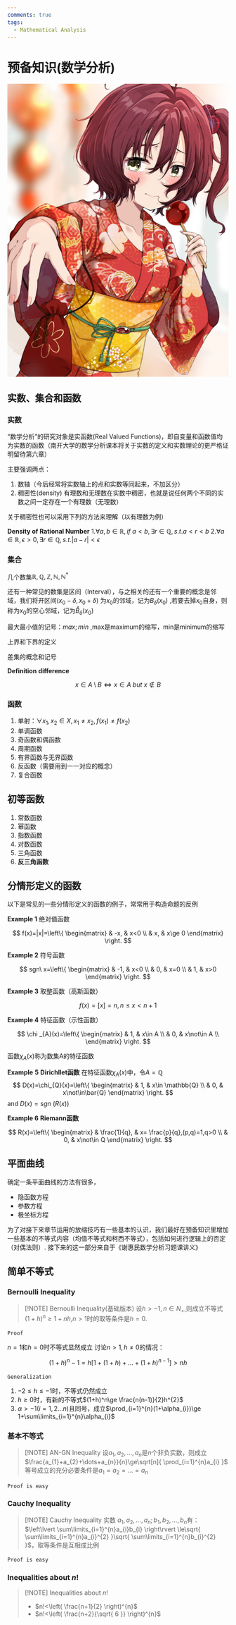 ```yaml
---
comments: true
tags:
  - Mathematical Analysis
---
```

# 预备知识(数学分析)

![小鞠浴衣](小鞠浴衣.jpg)

## 实数、集合和函数

### 实数

“数学分析”的研究对象是实函数(Real Valued Functions)，即自变量和函数值均为实数的函数（南开大学的数学分析课本将关于实数的定义和实数理论的更严格证明留待第六章）

主要强调两点：
1. 数轴（今后经常将实数轴上的点和实数等同起来，不加区分）
2. 稠密性(density) 有理数和无理数在实数中稠密，也就是说任何两个不同的实数之间一定存在一个有理数（无理数）

关于稠密性也可以采用下列的方法来理解（以有理数为例）

 **Density of Rational Number**
1.$\forall a,b \in \mathbb{R},if\ a<b,\exists r \in \mathbb{Q},s.t.a<r<b$
2.$\forall a\in \mathbb{R},\epsilon>0,\exists r\in \mathbb{Q},s.t.|a-r|<\epsilon$

### 集合

几个数集$\mathbb{R},\mathbb{Q},\mathbb{Z},\mathbb{N},\mathbb{N}^*$

还有一种常见的数集是区间（Interval），与之相关的还有一个重要的概念是邻域，我们将开区间$(x_{0}-\delta,x_{0}+\delta)$ 为$x_{0}$的邻域，记为$B_{\delta}(x_{0})$ ,若要去掉$x_{0}$自身，则称为$x_{0}$的空心邻域，记为$\mathring{B}_{\delta}(x_{0})$

最大最小值的记号：$max ; min$ ,max是maximum的缩写，min是minimum的缩写

上界和下界的定义

差集的概念和记号

**Definition** **difference**

$$
x\in A\setminus B \iff x\in A\ but\ x\notin B
$$

### 函数

1. 单射：$\forall x_{1},x_{2}\in X,x_{1}\neq x_{2},f(x_{1})\neq f(x_{2})$
2. 单调函数
3. 奇函数和偶函数
4. 周期函数
5. 有界函数与无界函数
6. 反函数（需要用到一一对应的概念）
7. 复合函数


## 初等函数

1. 常数函数
2. 幂函数
3. 指数函数
4. 对数函数
5. 三角函数
6. **反三角函数**


## 分情形定义的函数

以下是常见的一些分情形定义的函数的例子，常常用于构造命题的反例


**Example 1** 绝对值函数

$$
f(x)=|x|=\left\{
\begin{matrix}
 & -x, & x<0 \\
 & x, & x\ge 0
\end{matrix}
\right.
$$

**Example 2** 符号函数

$$
sgn\ x=\left\{
\begin{matrix}
 & -1, & x<0 \\
 & 0, & x=0 \\
 & 1, & x>0 
\end{matrix}
\right.
$$

**Example 3** 取整函数（高斯函数）

$$
f(x)=[x]=n,n\le x<n+1
$$

**Example 4** 特征函数（示性函数）

$$
\chi _{A}(x)=\left\{
\begin{matrix}
 & 1, & x\in A \\
 & 0, & x\not\in A \\
\end{matrix}
\right.
$$

函数$\chi_{A}(x)$称为数集A的特征函数

**Example** **5** **Dirichllet函数**
在特征函数$\chi_{A}(x)$中，令$A=\mathbb{Q}$
$$
D(x)=\chi_{Q}(x)=\left\{
\begin{matrix}
 & 1, & x\in \mathbb{Q} \\
 & 0, & x\not\in\bar{Q}
\end{matrix}
\right.
$$
and $D(x)=sgn\ (R(x))$

**Example 6** **Riemann函数**

$$
R(x)=\left\{
\begin{matrix}
 & \frac{1}{q}, & x= \frac{p}{q},(p,q)=1,q>0 \\
 & 0, & x\not\in Q
\end{matrix}
\right.
$$

## 平面曲线

确定一条平面曲线的方法有很多，

+ 隐函数方程
+ 参数方程
+ 极坐标方程

为了对接下来章节运用的放缩技巧有一些基本的认识，我们最好在预备知识里增加一些基本的不等式内容（均值不等式和柯西不等式），包括如何进行逻辑上的否定（对偶法则）.
接下来的这一部分来自于《谢惠民数学分析习题课讲义》


## 简单不等式

### Bernoulli Inequality


> [!NOTE] Bernoulli Inequality(基础版本)
> 设$h>-1,n\in N_{+}$,则成立不等式$(1+h)^{n}\ge 1+nh$,$n>1$时的取等条件是$h=0$.

`Proof`

$n=1$和$h=0$时不等式显然成立
讨论$n>1,h\neq 0$的情况：

$$
(1+h)^{n}-1=h\left[ 1+(1+h)+\dots+(1+h)^{n-1} \right] >nh
$$

`Generalization`

1. $-2\le h\le -1$时，不等式仍然成立
2. $h\ge 0$时，有新的不等式$(1+h)^n\ge \frac{n(n-1)}{2}h^{2}$
3. $\alpha>-1(i=1,2\dots n)$且同号，成立$\prod_{i=1}^{n}(1+\alpha_{i})\ge 1+\sum\limits_{i=1}^{n}\alpha_{i}$

### 基本不等式

> [!NOTE] AN-GN Inequality
> 设$a_{1},a_{2},\dots,a_{n}$是$n$个非负实数，则成立$\frac{a_{1}+a_{2}+\dots+a_{n}}{n}\ge\sqrt[n]{ \prod_{i=1}^{n}a_{i} }$
 >等号成立的充分必要条件是$a_{1}=a_{2}=\dots=a_{n}$


`Proof is easy`

### Cauchy Inequality

> [!NOTE] Cauchy Inequality
>实数 $a_{1},a_{2},\dots,a_{n};b_{1},b_{2},\dots,b_{n}$有：$\left\lvert  \sum\limits_{i=1}^{n}a_{i}b_{i}  \right\rvert \le\sqrt{ \sum\limits_{i=1}^{n}a_{i}^{2} }\sqrt{ \sum\limits_{i=1}^{n}b_{i}^{2} }$，取等条件是互相成比例


`Proof is easy`


### Inequalities about $n!$

> [!NOTE] Inequalities about $n!$
> + $n!<\left( \frac{n+1}{2} \right)^{n}$
>+ $n!<\left( \frac{n+2}{\sqrt{ 6 }} \right)^{n}$

